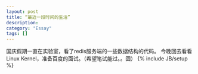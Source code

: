 ```yaml
---
layout: post
title: “最近一段时间的生活”
description: 
category: "Essay"
tags: []
---
```

国庆假期一直在实验室，看了redis服务端的一些数据结构的代码。
今晚回去看看Linux Kernel，准备百度的面试。（希望笔试能过。。囧）
{% include JB/setup %}
